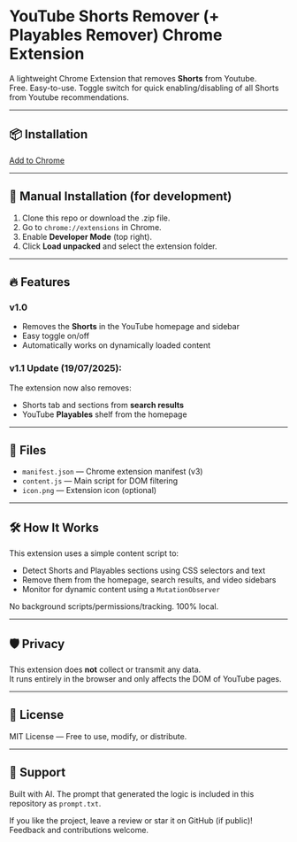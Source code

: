 # YouTube Shorts Remover (+ Playables Remover) Chrome Extension

A lightweight Chrome Extension that removes **Shorts** from Youtube.  
Free. Easy-to-use. Toggle switch for quick enabling/disabling of all Shorts from Youtube recommendations. 

---

## 📦 Installation

[Add to Chrome](https://chrome.google.com/webstore/detail/youtube-shorts-playables/dilmoegnonbiadmhbmaehnhogjlkikdp)

---

## 🧩 Manual Installation (for development)

1. Clone this repo or download the .zip file.
2. Go to `chrome://extensions` in Chrome.
3. Enable **Developer Mode** (top right).
4. Click **Load unpacked** and select the extension folder.

---

## 🔥 Features

### v1.0

- Removes the **Shorts** in the YouTube homepage and sidebar
- Easy toggle on/off
- Automatically works on dynamically loaded content  

### **v1.1 Update (19/07/2025):**
The extension now also removes:
- Shorts tab and sections from **search results**   
- YouTube **Playables** shelf from the homepage

---

## 📁 Files

- `manifest.json` — Chrome extension manifest (v3)
- `content.js` — Main script for DOM filtering
- `icon.png` — Extension icon (optional)

---

## 🛠️ How It Works

This extension uses a simple content script to:

- Detect Shorts and Playables sections using CSS selectors and text
- Remove them from the homepage, search results, and video sidebars
- Monitor for dynamic content using a `MutationObserver`

No background scripts/permissions/tracking. 100% local.

---

## 🛡️ Privacy

This extension does **not** collect or transmit any data.  
It runs entirely in the browser and only affects the DOM of YouTube pages.

---

## 📜 License

MIT License — Free to use, modify, or distribute.

---

## 🙏 Support

Built with AI. The prompt that generated the logic is included in this repository as `prompt.txt`.

If you like the project, leave a review or star it on GitHub (if public)!  
Feedback and contributions welcome.
